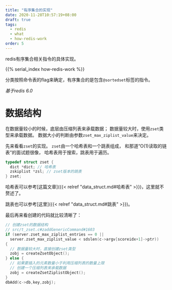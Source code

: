 ```yaml
---
title: "有序集合的实现"
date: 2020-11-28T10:57:19+08:00
draft: true
tags:
  - redis
  - what
  - how-redis-work
order: 5
---
```


redis有序集合相关指令的具体实现。

<!--more-->

{{% serial_index how-redis-work %}}

分类按照命令表的flag来确定，有序集合的是包含`@sortedset`标签的指令。

*基于redis 6.0*

# 数据结构

在数据量较小的时候，底层由压缩列表来承载数据；
数据量较大时，使用`zset`类型来承载数据。
数据大小的判断由参数`zset_max_ziplist_value`来决定。

先来看看`zset`的实现。
`zset`由一个哈希表和一个跳表组成，
和那道“O(1)读取的链表”的面试题很像，
哈希表用于搜索，跳表用于遍历。
```c
typedef struct zset {
  dict *dict; // 哈希表
  zskiplist *zsl; // zset版本的跳表
} zset;
```

哈希表可以参考[这篇文章]({{< relref "data_struct.md#哈希表" >}})，这里就不赘述了。

跳表也可以参考[这里]({{< relref "data_struct.md#跳表" >}})。


最后再来看创建的代码就比较清晰了：

```c
// 创建zset的数据结构
// src/t_zset.c#zaddGenericCommand#1603
if (server.zset_max_ziplist_entries == 0 ||
  server.zset_max_ziplist_value < sdslen(c->argv[scoreidx+1]->ptr))
{
  // 数据量较大时，直接创建zset类型
  zobj = createZsetObject();
} else {
  // 如果要插入的元素数量小于利用压缩列表的数量上限
  // 创建一个压缩列表来承载数据
  zobj = createZsetZiplistObject();
}
dbAdd(c->db,key,zobj);
```
